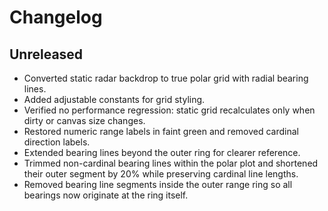# Changelog

## Unreleased
- Converted static radar backdrop to true polar grid with radial bearing lines.
- Added adjustable constants for grid styling.
- Verified no performance regression: static grid recalculates only when dirty or canvas size changes.
- Restored numeric range labels in faint green and removed cardinal direction labels.
- Extended bearing lines beyond the outer ring for clearer reference.
- Trimmed non-cardinal bearing lines within the polar plot and shortened their
  outer segment by 20% while preserving cardinal line lengths.
- Removed bearing line segments inside the outer range ring so all bearings now
  originate at the ring itself.

